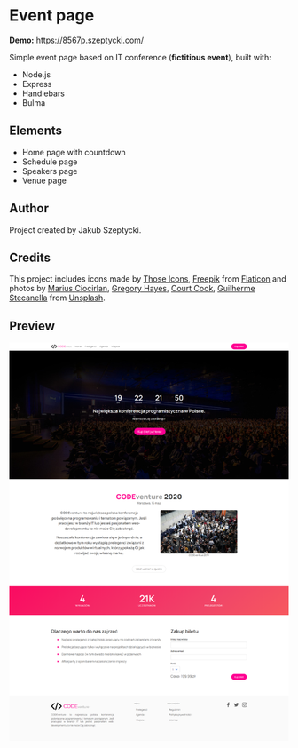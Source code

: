 # Event page

**Demo:** https://8567p.szeptycki.com/

Simple event page based on IT conference (**fictitious event**), built with:
* Node.js
* Express
* Handlebars
* Bulma

## Elements

* Home page with countdown
* Schedule page
* Speakers page
* Venue page

## Author
Project created by Jakub Szeptycki.

## Credits
This project includes icons made by [Those Icons](www.flaticon.com/authors/those-icons), [Freepik](https://www.flaticon.com/authors/freepik) from [Flaticon](https://www.flaticon.com/)
and photos by [Marius Ciocirlan](https://unsplash.com/@madebymarius), [Gregory Hayes](https://unsplash.com/@gregoryallen), [Court Cook](https://unsplash.com/@courtmarie), [Guilherme Stecanella](https://unsplash.com/@guilhermestecanella) from [Unsplash](https://unsplash.com/).

## Preview
![home page screenshot](https://raw.githubusercontent.com/MilyGosc/Event-page/master/.screenshots/event-page-home.png)
